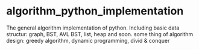 # algorithm_python_implementation

The general algorithm implementation of python. Including basic data structur: graph, BST, AVL BST, list, heap and soon.
some thing of algorithm design: greedy algorithm, dynamic programming, divid & conquer
